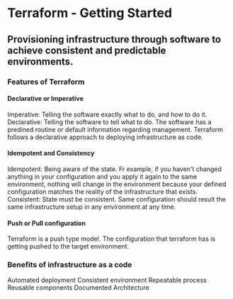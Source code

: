 # Terraform - Getting Started

## Provisioning infrastructure through software to achieve consistent and predictable environments.

### Features of Terraform
#### Declarative or Imperative
Imperative: Telling the software exactly what to do, and how to do it.
Declarative: Telling the software to tell what to do. The software has a predined routine or default information regarding management.
Terraform follows a declarative approach to deploying infrastructure as code.

#### Idempotent and Consistency
Idempotent: Being aware of the state. Fr example, if you haven't changed anything in your configuration and you apply it again to the same environment, nothing will change in the environment because your defined configuration matches the reality of the infrastructure that exists.
Consistent: State must be consistent. Same configuration should result the same infrastructure setup in any environment at any time.

#### Push or Pull configuration
Terraform is a push type model. The configuration that terraform has is getting pushed to the target environment.

### Benefits of infrastructure as a code
Automated deployment
Consistent environment
Repeatable process
Reusable components
Documented Architecture
